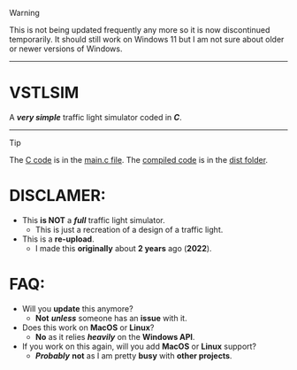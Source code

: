 > [!WARNING]
> This is not being updated frequently any more so it is now discontinued temporarily. It should still work on Windows 11 but I am not sure about older or newer versions of Windows.

<hr />

# VSTLSIM
A ***very simple*** traffic light simulator coded in ***C***. 

<hr />

> [!TIP]
> The [C code](main.c) is in the [main.c file](main.c). The [compiled code](/dist) is in the [dist folder](/dist).

# DISCLAMER:
- This **is NOT** a ***full*** traffic light simulator.
  - This is just a recreation of a design of a traffic light.
- This is a **re-upload**.
  - I made this **originally** about **2 years** ago (**2022**).


# FAQ:
- Will you **update** this anymore?
  - **Not** ***unless*** someone has an **issue** with it.
- Does this work on **MacOS** or **Linux**?
  - **No** as it relies ***heavily*** on the **Windows API**.
- If you work on this again, will you add **MacOS** or **Linux** support?
  - ***Probably*** **not** as I am pretty **busy** with **other projects**.
